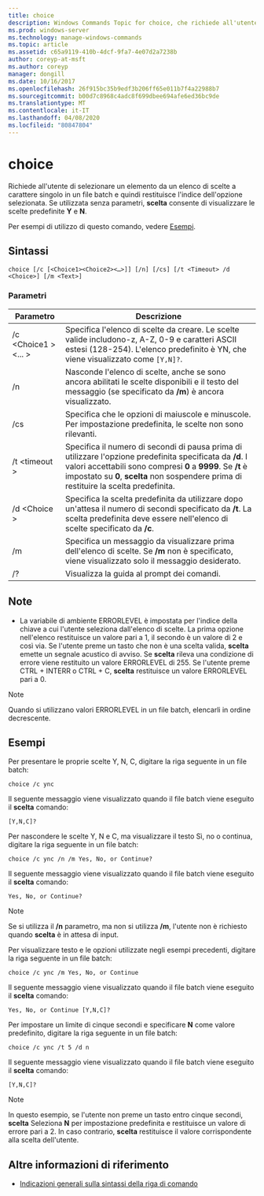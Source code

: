 ```yaml
---
title: choice
description: Windows Commands Topic for choice, che richiede all'utente di selezionare un elemento da un elenco di scelte a carattere singolo in un programma batch, quindi restituisce l'indice della scelta selezionata.
ms.prod: windows-server
ms.technology: manage-windows-commands
ms.topic: article
ms.assetid: c65a9119-410b-4dcf-9fa7-4e07d2a7238b
author: coreyp-at-msft
ms.author: coreyp
manager: dongill
ms.date: 10/16/2017
ms.openlocfilehash: 26f915bc35b9edf3b206ff65e011b7f4a22988b7
ms.sourcegitcommit: b00d7c8968c4adc8f699dbee694afe6ed36bc9de
ms.translationtype: MT
ms.contentlocale: it-IT
ms.lasthandoff: 04/08/2020
ms.locfileid: "80847804"
---
```

# <a name="choice"></a>choice

Richiede all'utente di selezionare un elemento da un elenco di scelte a carattere singolo in un file batch e quindi restituisce l'indice dell'opzione selezionata. Se utilizzata senza parametri, **scelta** consente di visualizzare le scelte predefinite **Y** e **N**.

Per esempi di utilizzo di questo comando, vedere [Esempi](#BKMK_examples).

## <a name="syntax"></a>Sintassi

```
choice [/c [<Choice1><Choice2><…>]] [/n] [/cs] [/t <Timeout> /d <Choice>] [/m <Text>]
```

### <a name="parameters"></a>Parametri

|Parametro|Descrizione|
|---------|-----------|
|/c \<Choice1 ><Choice2><... >|Specifica l'elenco di scelte da creare. Le scelte valide includono-z, A-Z, 0-9 e caratteri ASCII estesi (128-254). L'elenco predefinito è YN, che viene visualizzato come `[Y,N]?`.|
|/n|Nasconde l'elenco di scelte, anche se sono ancora abilitati le scelte disponibili e il testo del messaggio (se specificato da **/m**) è ancora visualizzato.|
|/cs|Specifica che le opzioni di maiuscole e minuscole. Per impostazione predefinita, le scelte non sono rilevanti.|
|/t \<timeout >|Specifica il numero di secondi di pausa prima di utilizzare l'opzione predefinita specificata da **/d**. I valori accettabili sono compresi **0** a **9999**. Se **/t** è impostato su **0**, **scelta** non sospendere prima di restituire la scelta predefinita.|
|/d \<Choice >|Specifica la scelta predefinita da utilizzare dopo un'attesa il numero di secondi specificato da **/t**. La scelta predefinita deve essere nell'elenco di scelte specificato da **/c**.|
|<Text>/m|Specifica un messaggio da visualizzare prima dell'elenco di scelte. Se **/m** non è specificato, viene visualizzato solo il messaggio desiderato.|
|/?|Visualizza la guida al prompt dei comandi.|

## <a name="remarks"></a>Note

-   La variabile di ambiente ERRORLEVEL è impostata per l'indice della chiave a cui l'utente seleziona dall'elenco di scelte. La prima opzione nell'elenco restituisce un valore pari a 1, il secondo è un valore di 2 e così via. Se l'utente preme un tasto che non è una scelta valida, **scelta** emette un segnale acustico di avviso. Se **scelta** rileva una condizione di errore viene restituito un valore ERRORLEVEL di 255. Se l'utente preme CTRL + INTERR o CTRL + C, **scelta** restituisce un valore ERRORLEVEL pari a 0.

> [!NOTE]
> Quando si utilizzano valori ERRORLEVEL in un file batch, elencarli in ordine decrescente.

## <a name="examples"></a><a name=BKMK_examples></a>Esempi

Per presentare le proprie scelte Y, N, C, digitare la riga seguente in un file batch:
```
choice /c ync
```
Il seguente messaggio viene visualizzato quando il file batch viene eseguito il **scelta** comando:
```
[Y,N,C]?
```
Per nascondere le scelte Y, N e C, ma visualizzare il testo Sì, no o continua, digitare la riga seguente in un file batch:
```
choice /c ync /n /m Yes, No, or Continue?
```
Il seguente messaggio viene visualizzato quando il file batch viene eseguito il **scelta** comando:
```
Yes, No, or Continue?
```

> [!NOTE]
> Se si utilizza il **/n** parametro, ma non si utilizza **/m**, l'utente non è richiesto quando **scelta** è in attesa di input.

Per visualizzare testo e le opzioni utilizzate negli esempi precedenti, digitare la riga seguente in un file batch:
```
choice /c ync /m Yes, No, or Continue
```
Il seguente messaggio viene visualizzato quando il file batch viene eseguito il **scelta** comando:
```
Yes, No, or Continue [Y,N,C]?
```
Per impostare un limite di cinque secondi e specificare **N** come valore predefinito, digitare la riga seguente in un file batch:
```
choice /c ync /t 5 /d n
```
Il seguente messaggio viene visualizzato quando il file batch viene eseguito il **scelta** comando:
```
[Y,N,C]?
```

> [!NOTE]
> In questo esempio, se l'utente non preme un tasto entro cinque secondi, **scelta** Seleziona **N** per impostazione predefinita e restituisce un valore di errore pari a 2. In caso contrario, **scelta** restituisce il valore corrispondente alla scelta dell'utente.

## <a name="additional-references"></a>Altre informazioni di riferimento

- [Indicazioni generali sulla sintassi della riga di comando](command-line-syntax-key.md)